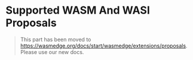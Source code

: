 # Supported WASM And WASI Proposals

> This part has been moved to <https://wasmedge.org/docs/start/wasmedge/extensions/proposals>. Please use our new docs.